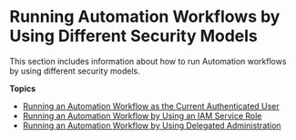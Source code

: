 # Running Automation Workflows by Using Different Security Models<a name="automation-walk-security"></a>

This section includes information about how to run Automation workflows by using different security models\.

**Topics**
+ [Running an Automation Workflow as the Current Authenticated User](automation-walk-security-user.md)
+ [Running an Automation Workflow by Using an IAM Service Role](automation-walk-security-assume.md)
+ [Running an Automation Workflow by Using Delegated Administration](automation-walk-security-delegated.md)